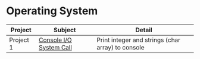 # Operating System

| Project   | Subject                                                                | Detail                                                     |
| --------- | ---------------------------------------------------------------------- | ---------------------------------------------------------- |
| Project 1 | [Console I/O System Call](project/1-console-system-call/README.md)     | Print integer and strings (char array) to console          |
